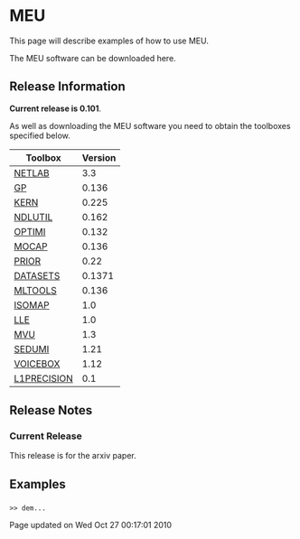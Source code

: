MEU
===

This page will describe examples of how to use MEU.

The MEU software can be downloaded here.

Release Information
-------------------

**Current release is 0.101**.

As well as downloading the MEU software you need to obtain the toolboxes specified below.

| **Toolbox**                                      | **Version** |
|--------------------------------------------------|-------------|
| [NETLAB](/netlab/downloadFiles/vrs3p3)           | 3.3         |
| [GP](/gp/downloadFiles/vrs0p136)                 | 0.136       |
| [KERN](/kern/downloadFiles/vrs0p225)             | 0.225       |
| [NDLUTIL](/ndlutil/downloadFiles/vrs0p162)       | 0.162       |
| [OPTIMI](/optimi/downloadFiles/vrs0p132)         | 0.132       |
| [MOCAP](/mocap/downloadFiles/vrs0p136)           | 0.136       |
| [PRIOR](/prior/downloadFiles/vrs0p22)            | 0.22        |
| [DATASETS](/datasets/downloadFiles/vrs0p1371)    | 0.1371      |
| [MLTOOLS](/mltools/downloadFiles/vrs0p136)       | 0.136       |
| [ISOMAP](/isomap/downloadFiles/vrs1p0)           | 1.0         |
| [LLE](/lle/downloadFiles/vrs1p0)                 | 1.0         |
| [MVU](/mvu/downloadFiles/vrs1p3)                 | 1.3         |
| [SEDUMI](/sedumi/downloadFiles/vrs1p21)          | 1.21        |
| [VOICEBOX](/voicebox/downloadFiles/vrs1p12)      | 1.12        |
| [L1PRECISION](/L1precision/downloadFiles/vrs0p1) | 0.1         |

Release Notes
-------------

### Current Release

This release is for the arxiv paper.

Examples
--------

### 

```  
>> dem... 
```

Page updated on Wed Oct 27 00:17:01 2010
